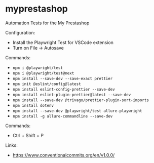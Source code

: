 # myprestashop

Automation Tests for the My Prestashop

Configuration:

- Install the Playwright Test for VSCode extension
- Turn on File -> Autosave

Commands:

- `npm i @playwright/test`
- `npm i @playwright/test@next`
- `npm install --save-dev --save-exact prettier`
- `npm init @eslint/config@latest`
- `npm install eslint-config-prettier --save-dev`
- `npm install eslint-plugin-prettier@latest --save-dev`
- `npm install --save-dev @trivago/prettier-plugin-sort-imports`
- `npm install dotenv`
- `npm install --save-dev @playwright/test allure-playwright`
- `npm install -g allure-commandline --save-dev`

Commands:

- Ctrl + Shift + P

Links:

- https://www.conventionalcommits.org/en/v1.0.0/

